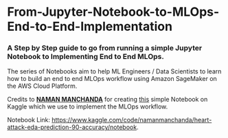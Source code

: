 # From-Jupyter-Notebook-to-MLOps-End-to-End-Implementation

### A Step by Step guide to go from running a simple Jupyter Notebook to Implementing End to End MLOps.
The series of Notebooks aim to help ML Engineers / Data Scientists to learn how to build an end to end MLOps workflow using Amazon SageMaker on the AWS Cloud Platform.


Credits to [**NAMAN MANCHANDA**](https://www.kaggle.com/namanmanchanda) for creating [this](https://www.kaggle.com/code/namanmanchanda/heart-attack-eda-prediction-90-accuracy/notebook) simple Notebook on Kaggle which we use to implement the MLOps workflow.

Notebook Link: https://www.kaggle.com/code/namanmanchanda/heart-attack-eda-prediction-90-accuracy/notebook.
